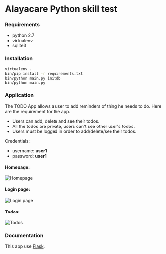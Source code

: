 Alayacare Python skill test
===========================


### Requirements
* python 2.7
* virtualenv
* sqlite3

### Installation
```sh
virtualenv .
bin/pip install -r requirements.txt
bin/python main.py initdb
bin/python main.py
```

### Application
The TODO App allows a user to add reminders of thing he needs to do. Here are the requirement for the app.
* Users can add, delete and see their todos.
* All the todos are private, users can't see other user's todos.
* Users must be logged in order to add/delete/see their todos.

Credentials:
* username: **user1**
* password: **user1**

#### Homepage:
![Homepage](/web/img/homepage.png?raw=true "Homepage")

#### Login page:
![Login page](/web/img/login-page.png?raw=true "Login page")

#### Todos:
![Todos](/web/img/todos.png?raw=true "Todos")

### Documentation
This app use [Flask](http://flask.pocoo.org/docs/0.10/).
